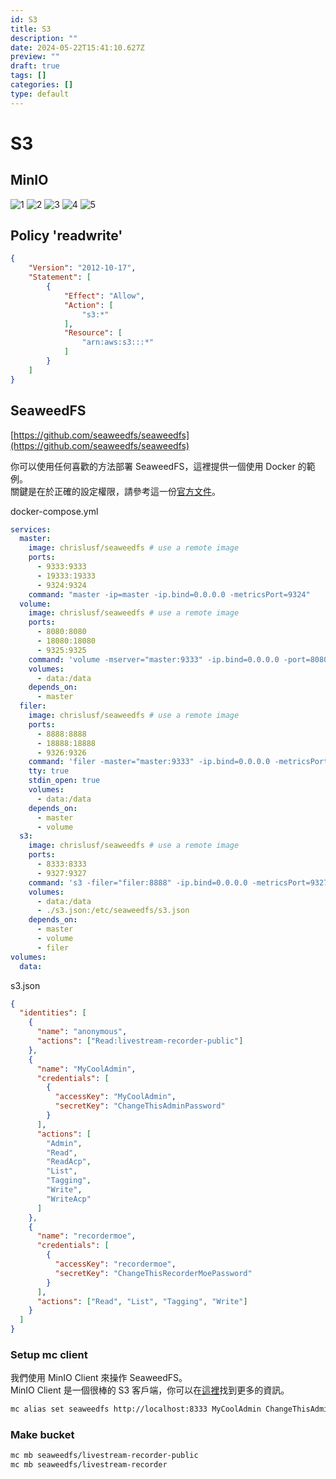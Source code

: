 ```yaml
---
id: S3
title: S3
description: ""
date: 2024-05-22T15:41:10.627Z
preview: ""
draft: true
tags: []
categories: []
type: default
---
```


# S3

## MinIO

![1](./1.png)
![2](./2.png)
![3](./3.png)
![4](./4.png)
![5](./5.png)

## Policy 'readwrite'

```json
{
    "Version": "2012-10-17",
    "Statement": [
        {
            "Effect": "Allow",
            "Action": [
                "s3:*"
            ],
            "Resource": [
                "arn:aws:s3:::*"
            ]
        }
    ]
}
```

## SeaweedFS

[https://github.com/seaweedfs/seaweedfs](https://github.com/seaweedfs/seaweedfs)

你可以使用任何喜歡的方法部署 SeaweedFS，這裡提供一個使用 Docker 的範例。  
關鍵是在於正確的設定權限，請參考這一份[官方文件](https://github.com/seaweedfs/seaweedfs/wiki/Amazon-S3-API#dynamic-configuration)。

docker-compose.yml

```yaml
services:
  master:
    image: chrislusf/seaweedfs # use a remote image
    ports:
      - 9333:9333
      - 19333:19333
      - 9324:9324
    command: "master -ip=master -ip.bind=0.0.0.0 -metricsPort=9324"
  volume:
    image: chrislusf/seaweedfs # use a remote image
    ports:
      - 8080:8080
      - 18080:18080
      - 9325:9325
    command: 'volume -mserver="master:9333" -ip.bind=0.0.0.0 -port=8080  -metricsPort=9325'
    volumes:
      - data:/data
    depends_on:
      - master
  filer:
    image: chrislusf/seaweedfs # use a remote image
    ports:
      - 8888:8888
      - 18888:18888
      - 9326:9326
    command: 'filer -master="master:9333" -ip.bind=0.0.0.0 -metricsPort=9326'
    tty: true
    stdin_open: true
    volumes:
      - data:/data
    depends_on:
      - master
      - volume
  s3:
    image: chrislusf/seaweedfs # use a remote image
    ports:
      - 8333:8333
      - 9327:9327
    command: 's3 -filer="filer:8888" -ip.bind=0.0.0.0 -metricsPort=9327 -config=/etc/seaweedfs/s3.json'
    volumes:
      - data:/data
      - ./s3.json:/etc/seaweedfs/s3.json
    depends_on:
      - master
      - volume
      - filer
volumes:
  data:
```

s3.json

```json
{
  "identities": [
    {
      "name": "anonymous",
      "actions": ["Read:livestream-recorder-public"]
    },
    {
      "name": "MyCoolAdmin",
      "credentials": [
        {
          "accessKey": "MyCoolAdmin",
          "secretKey": "ChangeThisAdminPassword"
        }
      ],
      "actions": [
        "Admin",
        "Read",
        "ReadAcp",
        "List",
        "Tagging",
        "Write",
        "WriteAcp"
      ]
    },
    {
      "name": "recordermoe",
      "credentials": [
        {
          "accessKey": "recordermoe",
          "secretKey": "ChangeThisRecorderMoePassword"
        }
      ],
      "actions": ["Read", "List", "Tagging", "Write"]
    }
  ]
}
```

### Setup mc client

我們使用 MinIO Client 來操作 SeaweedFS。  
MinIO Client 是一個很棒的 S3 客戶端，你可以在[這裡](https://min.io/docs/minio/linux/reference/minio-mc.html)找到更多的資訊。

```bash
mc alias set seaweedfs http://localhost:8333 MyCoolAdmin ChangeThisAdminPassword
```

### Make bucket

```bash
mc mb seaweedfs/livestream-recorder-public
mc mb seaweedfs/livestream-recorder
```
